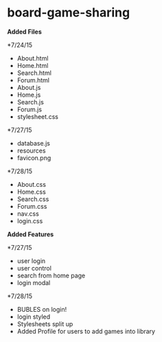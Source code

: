 # board-game-sharing
**Added Files**

*7/24/15
- About.html
- Home.html
- Search.html
- Forum.html
- About.js
- Home.js
- Search.js
- Forum.js
- stylesheet.css

*7/27/15
- database.js
- resources
- favicon.png

*7/28/15
- About.css
- Home.css
- Search.css
- Forum.css
- nav.css
- login.css

**Added Features**

*7/27/15
- user login
- user control
- search from home page
- login modal

*7/28/15
- BUBLES on login!
- login styled
- Stylesheets split up
- Added Profile for users to add games into library
